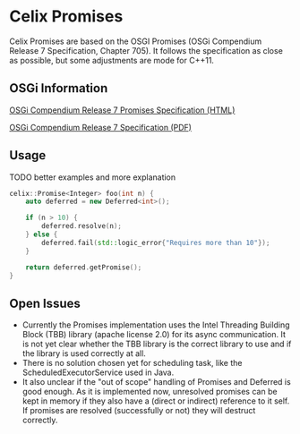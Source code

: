 # Celix Promises

Celix Promises are based on the OSGI Promises (OSGi Compendium Release 7 Specification, Chapter 705).
It follows the specification as close as possible, but some adjustments are mode for C++11.

## OSGi Information

[OSGi Compendium Release 7 Promises Specification (HTML)](https://osgi.org/specification/osgi.cmpn/7.0.0/util.promise.html)

[OSGi Compendium Release 7 Specification (PDF)](https://osgi.org/specification/osgi.cmpn/7.0.0/util.promise.html)

## Usage

TODO better examples and more explanation

```C++
celix::Promise<Integer> foo(int n) {
    auto deferred = new Deferred<int>();

    if (n > 10) {
        deferred.resolve(n);
    } else {
        deferred.fail(std::logic_error{"Requires more than 10"});
    }

    return deferred.getPromise();
}
```

## Open Issues

- Currently the Promises implementation uses the Intel Threading Building Block (TBB) library (apache license 2.0) for its async communication.
It is not yet clear whether the TBB library is the correct library to use and if the library is used correctly at all.
- There is no solution chosen yet for scheduling task, like the ScheduledExecutorService used in Java. 
- It also unclear if the "out of scope" handling of Promises and Deferred is good enough. As it is implemented now,
 unresolved promises can be kept in memory if they also have a (direct or indirect) reference to it self. 
 If promises are resolved (successfully or not) they will destruct correctly.